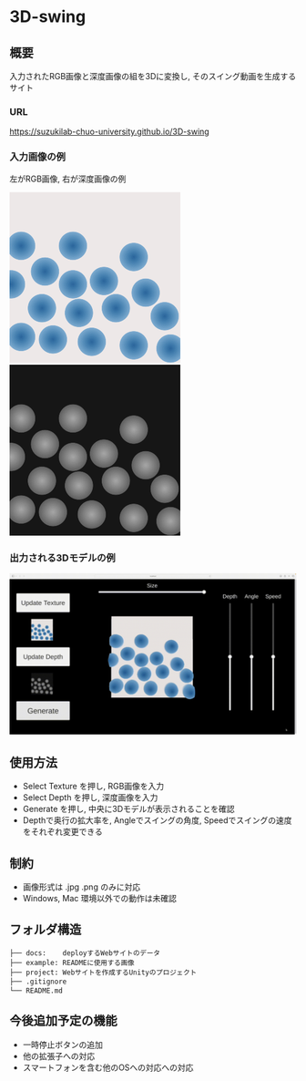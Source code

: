 # 3D-swing

## 概要

入力されたRGB画像と深度画像の組を3Dに変換し, そのスイング動画を生成するサイト

### URL

<https://suzukilab-chuo-university.github.io/3D-swing>

### 入力画像の例

左がRGB画像, 右が深度画像の例

![RGB画像の例](example/texture.png) ![深度画像の例](example/depth.png)

### 出力される3Dモデルの例

![動作の例](https://raw.githubusercontent.com/suzukilab-chuo-university/3D-swing/main/example/output.gif)

## 使用方法

- Select Texture を押し, RGB画像を入力
- Select Depth を押し, 深度画像を入力
- Generate を押し, 中央に3Dモデルが表示されることを確認
- Depthで奥行の拡大率を, Angleでスイングの角度, Speedでスイングの速度をそれぞれ変更できる

## 制約

- 画像形式は .jpg .png のみに対応
- Windows, Mac 環境以外での動作は未確認

## フォルダ構造

```.
├── docs:    deployするWebサイトのデータ
├── example: READMEに使用する画像
├── project: Webサイトを作成するUnityのプロジェクト
├── .gitignore
└── README.md
```

## 今後追加予定の機能

- 一時停止ボタンの追加
- 他の拡張子への対応
- スマートフォンを含む他のOSへの対応への対応
